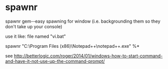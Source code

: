spawnr
======

spawnr gem--easy spawning for window (i.e. backgrounding them so they don't take up your console)

use it like:
file  named "vi.bat"

spawnr "C:\Program Files (x86)\Notepad++\notepad++.exe" %*

see http://betterlogic.com/roger/2014/01/windows-how-to-start-command-and-have-it-not-use-up-the-command-prompt/
